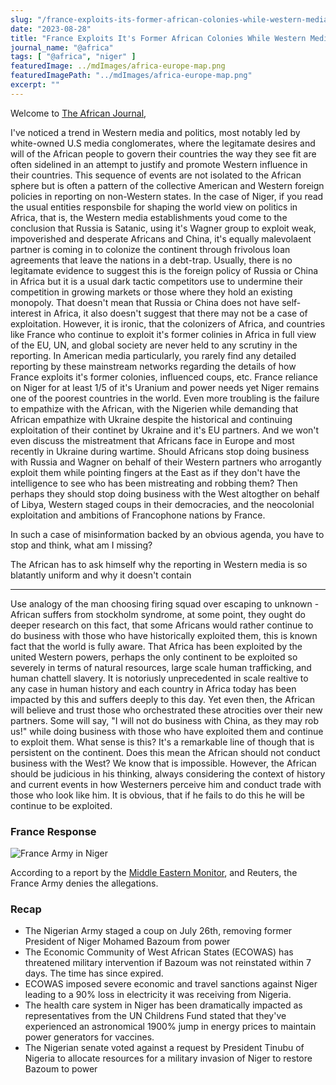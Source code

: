 ```yaml
---
slug: "/france-exploits-its-former-african-colonies-while-western-media-blames-russia"
date: "2023-08-28"
title: "France Exploits It's Former African Colonies While Western Media Blames Russia and China"
journal_name: "@africa"
tags: [ "@africa", "niger" ]
featuredImage: ../mdImages/africa-europe-map.png
featuredImagePath: "../mdImages/africa-europe-map.png"
excerpt: ""
---
```



Welcome to [The African Journal][TAJ],


I've noticed a trend in Western media and politics, most notably led by white-owned U.S media conglomerates, where the legitamate desires and will of the African people to govern their countries the way they see fit are often sidelined in an attempt to justify and promote Western influence in their countries. This sequence of events are not isolated to the African sphere but is often a pattern of the collective American and Western foreign policies in reporting on non-Western states. In the case of Niger, if you read the usual entities responsbile for shaping the world view on politics in Africa, that is, the Western media establishments youd come to the conclusion that Russia is Satanic, using it's Wagner group to exploit weak, impoverished and desperate Africans and China, it's equally malevolaent partner is coming in to colonize the continent through frivolous loan agreements that leave the nations in a debt-trap.  Usually, there is no legitamate evidence to suggest this is the foreign policy of Russia or China in Africa but it is a usual dark tactic competitors use to undermine their competition in growing markets or those where they hold an existing monopoly. That doesn't mean that Russia or China does not have self-interest in Africa, it also doesn't suggest that there may not be a case of exploitation. However, it is ironic, that the colonizers of Africa, and countries like France who continue to exploit it's former colinies  in Africa in full view of the EU, UN, and global society are never held to any scrutiny in the reporting. In American media particularly, you rarely find any detailed reporting by these mainstream networks regarding the details of how France exploits it's former colonies, influenced coups, etc. France reliance on Niger for at least 1/5 of it's Uranium and power needs yet Niger remains one of the poorest countries in the world. Even more troubling is the failure to empathize with the African, with the Nigerien while demanding that African empathize with Ukraine despite the historical and continuing exploitation of their continet by Ukraine and it's EU partners. And we won't even discuss the mistreatment that Africans face in Europe and most recently in Ukraine during wartime. Should Africans stop doing business with Russia and Wagner on behalf of their Western partners who arrogantly exploit them while pointing fingers at the East as if they don't have the intelligence to see who has been mistreating and robbing them? Then perhaps they should stop doing business with the West altogther on behalf of Libya, Western staged coups in their democracies, and the neocolonial exploitation and ambitions of Francophone nations by France. 

In such a case of misinformation backed by an obvious agenda, you have to stop and think, what am I missing? 

The African has to ask himself why the reporting in Western media is so blatantly uniform and why it doesn't contain 


---
Use analogy of the man choosing firing squad over escaping to unknown - 
African suffers from stockholm syndrome, at some point, they ought do deeper research on this fact, that some Africans would rather continue to do business with those who have historically exploited them, this is known fact that the world is fully aware. That Africa has been exploited by the united Western powers, perhaps the only continent to be exploited so severely in terms of natural resources, large scale human trafficking, and human chattell slavery. It is notoriusly unprecedented in scale realtive to any case in human history and each country in Africa today has been impacted by this and suffers deeply to this day. Yet even then, the African will believe and trust those who orchestrated these atrocities over their new partners. Some will say, "I will not do business with China, as they may rob us!" while doing business with those who have exploited them and continue to exploit them. What sense is this? It's a remarkable line of though that is persistent on the continent. Does this mean the African should not conduct business with the West? We know that is impossible. However, the African should be judicious in his thinking, always considering the context of history and current events in how Westerners perceive him and conduct trade with those who look like him. It is obvious, that if he fails to do this he will be continue to be exploited. 





### France Response
![France Army in Niger](../mdImages/Opération_Barkhane.jpg)

According to a report by the [Middle Eastern Monitor][MEMO], and Reuters, the France Army denies the allegations.

### Recap
 
- The Nigerian Army staged a coup on July 26th, removing former President of Niger Mohamed Bazoum from power
- The Economic Community of West African States (ECOWAS) has threatened military intervention if Bazoum was not reinstated within 7 days. The time has since expired. 
- ECOWAS imposed severe economic and travel sanctions against Niger leading to a 90% loss in electricity it was receiving from Nigeria.
- The health care system in Niger has been dramatically impacted as representatives from the UN Childrens Fund stated that they've experienced an astronomical 1900% jump in energy prices to maintain power generators for vaccines. 
- The Nigerian senate voted against a request by President Tinubu of Nigeria to allocate resources for a military invasion of Niger to restore Bazoum to power

<!-- ### Historical Context

As a former colony of France, the nation of Niger has accused France and it's western allies of neocolonial


### Editors Critical Analysis (ECA)

It should not be loss upon anyone, France's role initiating the invasion of Libya under the pretense of '

Diplomacy is vital to addressing the needs and concerns of the Nigerien people who based on a multitude of accounts has demonstrated overhwelming support for military rule. 

### Essay Prompts
* Does France have the legal authority to invade Niger?
* Is there a connection between France's leadership during NATOs invasion of Libya similar to it's military actions in Niger?
* As an economic bloc, does ECOWAS have the legal authority to invade Niger?
* Does a military invasion of Niger require approval from the U.N security council?

### Sources
* [Reuters 1][Reuters1]
* [Reuters 2][Reuters2]
* [MiddleEasternMonitor][MEMO]

 -->



[TAJ]: https://www.esy.com/@africa
[Reuters1]: https://www.reuters.com/world/africa/algeria-refuses-french-overflight-niger-military-operation-state-radio-2023-08-22/#:~:text=ALGIERS%2C%20Aug%2022%20(Reuters),such%20permission%20had%20been%20refused.
[Reuters2]: https://www.reuters.com/article/niger-security-algeria-france-idAFS8N39I01F
[MEMO]: https://www.middleeastmonitor.com/20230822-france-denies-reports-that-algeria-refused-access-to-airspace-for-niger-military-operation/